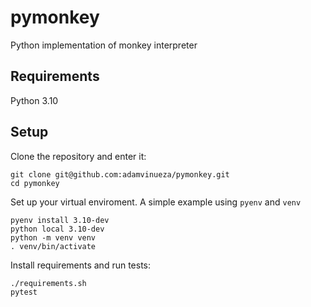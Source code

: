 # pymonkey
Python implementation of monkey interpreter 


## Requirements

Python 3.10

## Setup

Clone the repository and enter it:
```
git clone git@github.com:adamvinueza/pymonkey.git
cd pymonkey
```

Set up your virtual enviroment. A simple example using `pyenv` and `venv`
```
pyenv install 3.10-dev
python local 3.10-dev
python -m venv venv
. venv/bin/activate
```

Install requirements and run tests:
```
./requirements.sh
pytest
```
